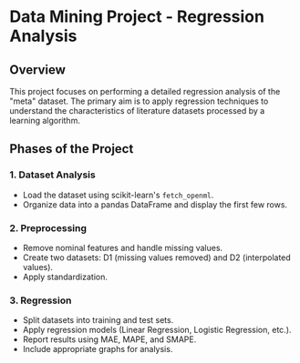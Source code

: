# Data Mining Project - Regression Analysis

## Overview
This project focuses on performing a detailed regression analysis of the "meta" dataset. The primary aim is to apply regression techniques to understand the characteristics of literature datasets processed by a learning algorithm.

## Phases of the Project

### 1. Dataset Analysis
- Load the dataset using scikit-learn's `fetch_openml`.
- Organize data into a pandas DataFrame and display the first few rows.

### 2. Preprocessing
- Remove nominal features and handle missing values.
- Create two datasets: D1 (missing values removed) and D2 (interpolated values).
- Apply standardization.

### 3. Regression
- Split datasets into training and test sets.
- Apply regression models (Linear Regression, Logistic Regression, etc.).
- Report results using MAE, MAPE, and SMAPE.
- Include appropriate graphs for analysis.

